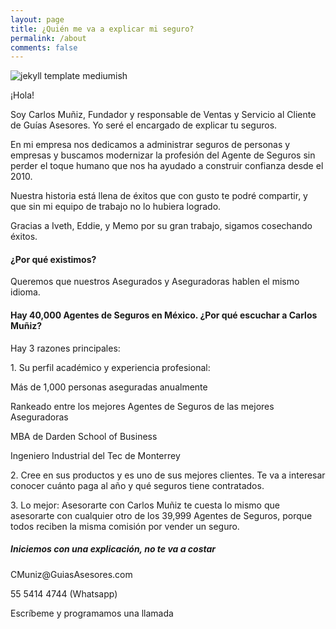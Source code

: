 ```yaml
---
layout: page
title: ¿Quién me va a explicar mi seguro?
permalink: /about
comments: false
---
```

<p class="mb-5"><img class="shadow-lg" src="{{site.baseurl}}/assets/images/CAMA.jpg" alt="jekyll template mediumish" /></p>


<div class="row justify-content-between">
<div class="col-md-8 pr-5">

<p>¡Hola!</p>
<p>Soy Carlos Muñiz, Fundador y responsable de Ventas y Servicio al Cliente de Guías Asesores. Yo seré el encargado de explicar tu seguros.</p>

<p>En mi empresa nos dedicamos a administrar seguros de personas y empresas y buscamos modernizar la profesión del Agente de Seguros sin perder el toque humano que nos ha ayudado a construir confianza desde el 2010.</p>

<p>Nuestra historia está llena de éxitos que con gusto te podré compartir, y que sin mi equipo de trabajo no lo hubiera logrado.</p>

<p>Gracias a Iveth, Eddie, y Memo por su gran trabajo, sigamos cosechando éxitos.</p>


<h4>¿Por qué existimos?</h4>

<p>Queremos que nuestros Asegurados y Aseguradoras hablen el mismo idioma.</p>


<h4>Hay 40,000 Agentes de Seguros en México. ¿Por qué escuchar a Carlos Muñiz?</h4>

<p>Hay 3 razones principales:</p>

<p>1. Su perfil académico y experiencia profesional:</p>

<p>Más de 1,000 personas aseguradas anualmente</p>

<p>Rankeado entre los mejores Agentes de Seguros de las mejores Aseguradoras</p>

<p>MBA de Darden School of Business</p>

<p>Ingeniero Industrial del Tec de Monterrey</p>

<p></p>

<p></p>

<p>2. Cree en sus productos y es uno de sus mejores clientes. Te va a interesar conocer cuánto paga al año y qué seguros tiene contratados.</p>

<p></p>

<p></p>

<p>3. Lo mejor: Asesorarte con Carlos Muñiz te cuesta lo mismo que asesorarte con cualquier otro de los 39,999 Agentes de Seguros, porque todos reciben la misma comisión por vender un seguro.</p>

<p></p>

<p></p>

<p></p>
<h4></h4>

</div>

<div class="col-md-4">

<div class="sticky-top sticky-top-80">
<h5>Iniciemos con una explicación, no te va a costar</h5>
  
<p><i class="far fa-envelope"></i> CMuniz@GuiasAsesores.com</p>
<p>55 5414 4744 (Whatsapp)</p>
<p>Escríbeme y programamos una llamada</p>

</div>
</div>
</div>
